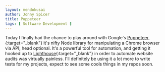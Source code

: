 ```yaml
---
layout: mendokusai
author: Jonny Spicer
title: Puppeteer
tags: [ Software Development ]
---
```

Today I finally had the chance to play around with Google's [Puppeteer,](https://developers.google.com/web/tools/puppeteer/){:target="_blank"} it's nifty Node library for manipulating a Chrome browser via API, head
optional. It's a powerful tool for automation, and getting it hooked up
to [Lighthouse](https://developers.google.com/web/tools/lighthouse/){:target="_blank"} in order to automate website audits was virtually
painless. I'll definitely be using it a lot more to write tests for
my projects, expect to see some cools things in my repos soon.
